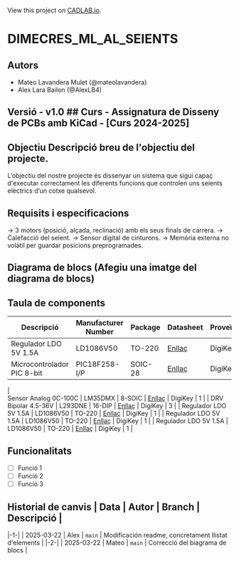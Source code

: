 View this project on [CADLAB.io](https://cadlab.io/project/28988). 

# DIMECRES_ML_AL_SEIENTS
## Autors
- Mateo Lavandera Mulet (@mateolavandera)
- Alex Lara Bailon (@AlexLB4)

## Versió - v1.0 ## Curs - Assignatura de Disseny de PCBs amb KiCad - [Curs 2024-2025]

## Objectiu Descripció breu de l'objectiu del projecte.
L’objectiu del nostre projecte és dissenyar un sistema que sigui capaç d'executar correctament les diferents funcions que controlen uns seients elèctrics d’un cotxe qualsevol.

## Requisits i especificacions
→ 3 motors (posició, alçada, reclinació) amb els seus finals de carrera. 
→ Calefacció del seient. 
→ Sensor digital de cinturons. 
→ Memòria externa no volàtil per guardar posicions preprogramades.

## Diagrama de blocs (Afegiu una imatge del diagrama de blocs)

## Taula de components
| Descripció | Manufacturer Number | Package | Datasheet | Proveïdor | Unitats |
|------------|--------------------|---------|----------|----------|---------|
| Regulador LDO 5V 1.5A  | LD1086V50 | TO-220 | [Enllaç](https://www.st.com/content/ccc/resource/technical/document/datasheet/53/db/00/58/09/98/4b/36/CD00001884.pdf/files/CD00001884.pdf/jcr:content/translations/en.CD00001884.pdf) | DigiKey | 1 |
| Microcontrolador PIC 8-bit | PIC18F258-I/P | SOIC-28 | [Enllaç](https://ww1.microchip.com/downloads/aemDocuments/documents/OTH/ProductDocuments/DataSheets/39637d.pdf) | DigiKey | 1 |
| 	
Sensor Analog 0C-100C | LM35DMX | 8-SOIC | [Enllaç](https://www.ti.com/lit/ds/symlink/lm35.pdf?HQS=dis-dk-null-digikeymode-dsf-pf-null-wwe&ts=1742666999263&ref_url=https%253A%252F%252Fwww.ti.com%252Fgeneral%252Fdocs%252Fsuppproductinfo.tsp%253FdistId%253D10%2526gotoUrl%253Dhttps%253A%252F%252Fwww.ti.com%252Flit%252Fgpn%252Flm35) | DigiKey | 1 |
| DRV Bipolar 4.5-36V  | L293DNE | 16-DIP | [Enllaç](https://rocelec.widen.net/view/pdf/wkqukq8bwz/slrs008d.pdf?t.download=true&u=5oefqw) | DigiKey | 3 |
| Regulador LDO 5V 1.5A  | LD1086V50 | TO-220 | [Enllaç](https://...) | DigiKey | 1 |
| Regulador LDO 5V 1.5A  | LD1086V50 | TO-220 | [Enllaç](https://...) | DigiKey | 1 |
| Regulador LDO 5V 1.5A  | LD1086V50 | TO-220 | [Enllaç](https://...) | DigiKey | 1 |

## Funcionalitats
- [ ] Funció 1
- [ ] Funció 2
- [ ] Funció 3

## Historial de canvis | Data | Autor | Branch | Descripció |
|-1-| | 2025-03-22 | Alex | `main` | Modificación readme, concretament llistat d'elements |
|-2-| | 2025-03-22 | Mateo | `main` | Correcció del biagrama de blocs |

